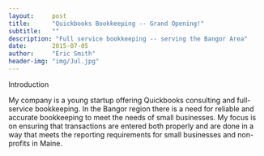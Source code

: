 ```yaml
---
layout:     post
title:      "Quickbooks Bookkeeping -- Grand Opening!"
subtitle:   ""
description: "Full service bookkeeping -- serving the Bangor Area"
date:       2015-07-05
author:     "Eric Smith"
header-img: "img/Jul.jpg"
---
```

<img scr="/img//posts/architecture-2012.jpg" width="800">
Introduction

My company is a young startup offering Quickbooks consulting and full-service bookkeeping.  In the Bangor region there is a need for reliable and accurate bookkeeping to meet the needs of small businesses.  My focus is on ensuring that transactions are entered both properly and are done in a way that meets the reporting requirements for small businesses and non-profits in Maine. 

